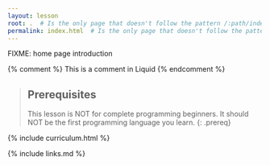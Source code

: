 ```yaml
---
layout: lesson
root: .  # Is the only page that doesn't follow the pattern /:path/index.html
permalink: index.html  # Is the only page that doesn't follow the pattern /:path/index.html
---
```

FIXME: home page introduction

<!-- this is an html comment -->

{% comment %} This is a comment in Liquid {% endcomment %}

> ## Prerequisites
>
> This lesson is NOT for complete programming beginners.
> It should NOT be the first programming language you learn.
{: .prereq}

{% include curriculum.html %}

{% include links.md %}
